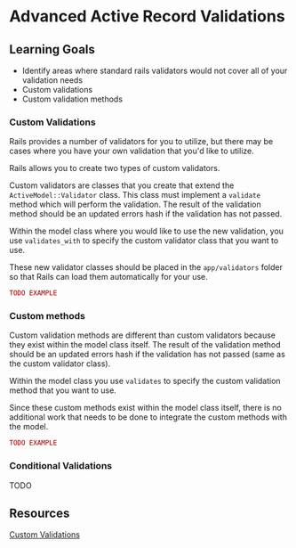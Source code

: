 # Advanced Active Record Validations

## Learning Goals
- Identify areas where standard rails validators would not cover all of your validation needs
- Custom validations
- Custom validation methods

### Custom Validations

Rails provides a number of validators for you to utilize, but there may be cases where you have your own validation that you'd like to utilize.

Rails allows you to create two types of custom validators.

Custom validators are classes that you create that extend the `ActiveModel::Validator` class. This class must implement a `validate` method which will perform the validation. The result of the validation method should be an updated errors hash if the validation has not passed.

Within the model class where you would like to use the new validation, you use `validates_with` to specify the custom validator class that you want to use.

These new validator classes should be placed in the `app/validators` folder so that Rails can load them automatically for your use.

```ruby
TODO EXAMPLE
```

### Custom methods
Custom validation methods are different than custom validators because they exist within the model class itself. The result of the validation method should be an updated errors hash if the validation has not passed (same as the custom validator class).

Within the model class you use `validates` to specify the custom validation method that you want to use.

Since these custom methods exist within the model class itself, there is no additional work that needs to be done to integrate the custom methods with the model.

```ruby
TODO EXAMPLE
```

### Conditional Validations
TODO

## Resources
[Custom Validations](http://guides.rubyonrails.org/active_record_validations.html#performing-custom-validations)
